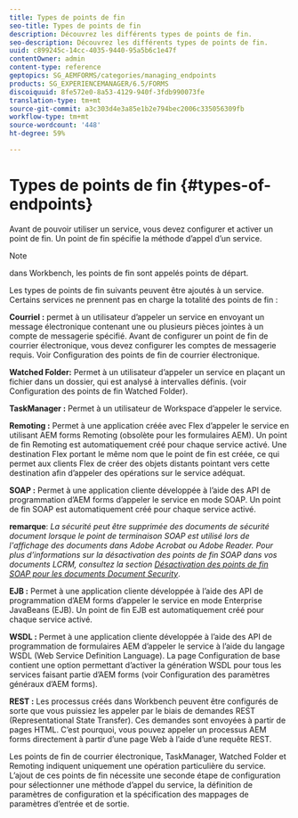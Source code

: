 ```yaml
---
title: Types de points de fin
seo-title: Types de points de fin
description: Découvrez les différents types de points de fin.
seo-description: Découvrez les différents types de points de fin.
uuid: c899245c-14cc-4035-9440-95a5b6c1e47f
contentOwner: admin
content-type: reference
geptopics: SG_AEMFORMS/categories/managing_endpoints
products: SG_EXPERIENCEMANAGER/6.5/FORMS
discoiquuid: 8fe572e0-8a53-4129-940f-3fdb990073fe
translation-type: tm+mt
source-git-commit: a3c303d4e3a85e1b2e794bec2006c335056309fb
workflow-type: tm+mt
source-wordcount: '448'
ht-degree: 59%

---
```



# Types de points de fin {#types-of-endpoints}

Avant de pouvoir utiliser un service, vous devez configurer et activer un point de fin. Un point de fin spécifie la méthode d’appel d’un service.

>[!NOTE]
>
>dans Workbench, les points de fin sont appelés points de départ.

Les types de points de fin suivants peuvent être ajoutés à un service. Certains services ne prennent pas en charge la totalité des points de fin :

**Courriel :** permet à un utilisateur d’appeler un service en envoyant un message électronique contenant une ou plusieurs pièces jointes à un compte de messagerie spécifié. Avant de configurer un point de fin de courrier électronique, vous devez configurer les comptes de messagerie requis. Voir Configuration des points de fin de courrier électronique.

**Watched Folder:** Permet à un utilisateur d’appeler un service en plaçant un fichier dans un dossier, qui est analysé à intervalles définis. (voir Configuration des points de fin Watched Folder). 

**TaskManager :** Permet à un utilisateur de Workspace d’appeler le service.

**Remoting :** Permet à une application créée avec Flex d’appeler le service en utilisant AEM forms Remoting (obsolète pour les formulaires AEM). Un point de fin Remoting est automatiquement créé pour chaque service activé. Une destination Flex portant le même nom que le point de fin est créée, ce qui permet aux clients Flex de créer des objets distants pointant vers cette destination afin d’appeler des opérations sur le service adéquat.

**SOAP :** Permet à une application cliente développée à l’aide des API de programmation d’AEM forms d’appeler le service en mode SOAP. Un point de fin SOAP est automatiquement créé pour chaque service activé.

**remarque**: *La sécurité peut être supprimée des documents de sécurité document lorsque le point de terminaison SOAP est utilisé lors de l&#39;affichage des documents dans Adobe Acrobat ou Adobe Reader. Pour plus d’informations sur la désactivation des points de fin SOAP dans vos documents LCRM, consultez la section [Désactivation des points de fin SOAP pour les documents Document Security](/help/forms/using/admin-help/configuring-client-server-options.md#disable-soap-endpoints-for-document-security-documents)*.

**EJB :** Permet à une application cliente développée à l’aide des API de programmation d’AEM forms d’appeler le service en mode Enterprise JavaBeans (EJB). Un point de fin EJB est automatiquement créé pour chaque service activé.

**WSDL :** Permet à une application cliente développée à l’aide des API de programmation de formulaires AEM d’appeler le service à l’aide du langage WSDL (Web Service Definition Language). La page Configuration de base contient une option permettant d’activer la génération WSDL pour tous les services faisant partie d’AEM forms (voir Configuration des paramètres généraux d’AEM forms).

**REST :** Les processus créés dans Workbench peuvent être configurés de sorte que vous puissiez les appeler par le biais de demandes REST (Representational State Transfer). Ces demandes sont envoyées à partir de pages HTML. C’est pourquoi, vous pouvez appeler un processus AEM forms directement à partir d’une page Web à l’aide d’une requête REST.

Les points de fin de courrier électronique, TaskManager, Watched Folder et Remoting indiquent uniquement une opération particulière du service. L’ajout de ces points de fin nécessite une seconde étape de configuration pour sélectionner une méthode d’appel du service, la définition de paramètres de configuration et la spécification des mappages de paramètres d’entrée et de sortie.
